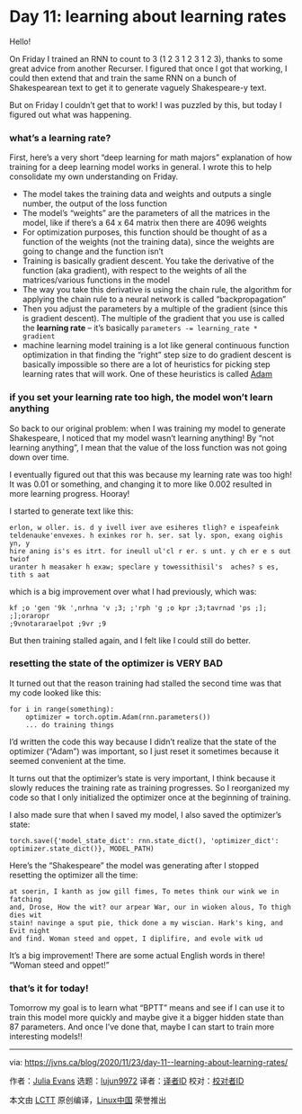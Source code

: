 [#]: collector: (lujun9972)
[#]: translator: ( )
[#]: reviewer: ( )
[#]: publisher: ( )
[#]: url: ( )
[#]: subject: (Day 11: learning about learning rates)
[#]: via: (https://jvns.ca/blog/2020/11/23/day-11--learning-about-learning-rates/)
[#]: author: (Julia Evans https://jvns.ca/)

Day 11: learning about learning rates
======

Hello!

On Friday I trained an RNN to count to 3 (1 2 3 1 2 3 1 2 3), thanks to some great advice from another Recurser. I figured that once I got that working, I could then extend that and train the same RNN on a bunch of Shakespearean text to get it to generate vaguely Shakespeare-y text.

But on Friday I couldn’t get that to work! I was puzzled by this, but today I figured out what was happening.

### what’s a learning rate?

First, here’s a very short “deep learning for math majors” explanation of how training for a deep learning model works in general. I wrote this to help consolidate my own understanding on Friday.

  * The model takes the training data and weights and outputs a single number, the output of the loss function
  * The model’s “weights” are the parameters of all the matrices in the model, like if there’s a 64 x 64 matrix then there are 4096 weights
  * For optimization purposes, this function should be thought of as a function of the weights (not the training data), since the weights are going to change and the function isn’t
  * Training is basically gradient descent. You take the derivative of the function (aka gradient), with respect to the weights of all the matrices/various functions in the model
  * The way you take this derivative is using the chain rule, the algorithm for applying the chain rule to a neural network is called “backpropagation”
  * Then you adjust the parameters by a multiple of the gradient (since this is gradient descent). The multiple of the gradient that you use is called the **learning rate** – it’s basically `parameters -= learning_rate * gradient`
  * machine learning model training is a lot like general continuous function optimization in that finding the “right” step size to do gradient descent is basically impossible so there are a lot of heuristics for picking step learning rates that will work. One of these heuristics is called [Adam][1]



### if you set your learning rate too high, the model won’t learn anything

So back to our original problem: when I was training my model to generate Shakespeare, I noticed that my model wasn’t learning anything! By “not learning anything”, I mean that the value of the loss function was not going down over time.

I eventually figured out that this was because my learning rate was too high! It was 0.01 or something, and changing it to more like 0.002 resulted in more learning progress. Hooray!

I started to generate text like this:

```
erlon, w oller. is. d y ivell iver ave esiheres tligh? e ispeafeink
teldenauke'envexes. h exinkes ror h. ser. sat ly. spon, exang oighis yn, y
hire aning is's es itrt. for ineull ul'cl r er. s unt. y ch er e s out twiof
uranter h measaker h exaw; speclare y towessithisil's  aches? s es, tith s aat
```

which is a big improvement over what I had previously, which was:

```
kf ;o 'gen '9k ',nrhna 'v ;3; ;'rph 'g ;o kpr ;3;tavrnad 'ps ;]; ;];oraropr
;9vnotararaelpot ;9vr ;9
```

But then training stalled again, and I felt like I could still do better.

### resetting the state of the optimizer is VERY BAD

It turned out that the reason training had stalled the second time was that my code looked like this:

```
for i in range(something):
    optimizer = torch.optim.Adam(rnn.parameters())
    ... do training things
```

I’d written the code this way because I didn’t realize that the state of the optimizer (“Adam”) was important, so I just reset it sometimes because it seemed convenient at the time.

It turns out that the optimizer’s state is very important, I think because it slowly reduces the training rate as training progresses. So I reorganized my code so that I only initialized the optimizer once at the beginning of training.

I also made sure that when I saved my model, I also saved the optimizer’s state:

```
torch.save({'model_state_dict': rnn.state_dict(), 'optimizer_dict': optimizer.state_dict()}, MODEL_PATH)
```

Here’s the “Shakespeare” the model was generating after I stopped resetting the optimizer all the time:

```
at soerin, I kanth as jow gill fimes, To metes think our wink we in fatching
and, Drose, How the wit? our arpear War, our in wioken alous, To thigh dies wit
stain! navinge a sput pie, thick done a my wiscian. Hark's king, and Evit night
and find. Woman steed and oppet, I diplifire, and evole witk ud
```

It’s a big improvement! There are some actual English words in there! “Woman steed and oppet!”

### that’s it for today!

Tomorrow my goal is to learn what “BPTT” means and see if I can use it to train this model more quickly and maybe give it a bigger hidden state than 87 parameters. And once I’ve done that, maybe I can start to train more interesting models!!

--------------------------------------------------------------------------------

via: https://jvns.ca/blog/2020/11/23/day-11--learning-about-learning-rates/

作者：[Julia Evans][a]
选题：[lujun9972][b]
译者：[译者ID](https://github.com/译者ID)
校对：[校对者ID](https://github.com/校对者ID)

本文由 [LCTT](https://github.com/LCTT/TranslateProject) 原创编译，[Linux中国](https://linux.cn/) 荣誉推出

[a]: https://jvns.ca/
[b]: https://github.com/lujun9972
[1]: https://www.tensorflow.org/api_docs/python/tf/keras/optimizers/Adam
